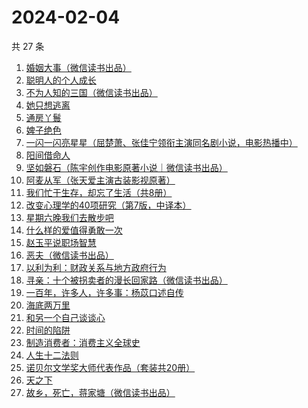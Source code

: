 # 2024-02-04

共 27 条

<!-- BEGIN WEREAD -->
<!-- 最后更新时间 2024-02-04 20:09:30 +0800 -->
1. [婚姻大事（微信读书出品）](https://weread.qq.com/web/bookDetail/d4f32b20813ab87fdg01979d)
1. [聪明人的个人成长](https://weread.qq.com/web/bookDetail/a6932fd0813ab6f21g018afa)
1. [不为人知的三国（微信读书出品）](https://weread.qq.com/web/bookDetail/84932580813ab87c1g0116af)
1. [她只想逃离](https://weread.qq.com/web/bookDetail/14032f30813ab87bdg0171be)
1. [通房丫鬟](https://weread.qq.com/web/bookDetail/d6532960813ab87fbg017b83)
1. [婢子绝色](https://weread.qq.com/web/bookDetail/79532f10813ab87fbg01661c)
1. [一闪一闪亮星星（屈楚萧、张佳宁领衔主演同名剧小说，电影热播中）](https://weread.qq.com/web/bookDetail/04f32820813ab8807g0105ec)
1. [阳间借命人](https://weread.qq.com/web/bookDetail/ade32200813ab80e6g012a21)
1. [坚如磐石（陈宇创作电影原著小说｜微信读书出品）](https://weread.qq.com/web/bookDetail/b3432ab0813ab87e0g018931)
1. [阿麦从军（张天爱主演古装影视原著）](https://weread.qq.com/web/bookDetail/0ec32820813ab7bcdg010c85)
1. [我们忙于生存，却忘了生活（共8册）](https://weread.qq.com/web/bookDetail/0d032440727b62540d0d2d6)
1. [改变心理学的40项研究（第7版，中译本）](https://weread.qq.com/web/bookDetail/fe3325b0813ab6c04g012a12)
1. [星期六晚我们去散步吧](https://weread.qq.com/web/bookDetail/d59326c0813ab7bbdg017221)
1. [什么样的爱值得勇敢一次](https://weread.qq.com/web/bookDetail/27c32ac0813ab77d1g016ff1)
1. [赵玉平说职场智慧](https://weread.qq.com/web/bookDetail/8d832280813ab72bbg017413)
1. [恶夫（微信读书出品）](https://weread.qq.com/web/bookDetail/9f632de0813ab87d9g019472)
1. [以利为利：财政关系与地方政府行为](https://weread.qq.com/web/bookDetail/1e7326a0813ab7b45g014524)
1. [寻亲：十个被拐卖者的漫长回家路（微信读书出品）](https://weread.qq.com/web/bookDetail/2f432850813ab87dcg012c19)
1. [一百年，许多人，许多事：杨苡口述自传](https://weread.qq.com/web/bookDetail/ae032550813ab775fg017117)
1. [海底两万里](https://weread.qq.com/web/bookDetail/aad321e07268789aaade032)
1. [和另一个自己谈谈心](https://weread.qq.com/web/bookDetail/6ec326b0721e48926ec49cd)
1. [时间的陷阱](https://weread.qq.com/web/bookDetail/b063250072778687b0670ab)
1. [制造消费者：消费主义全球史](https://weread.qq.com/web/bookDetail/bc732ce0813ab6e0dg01666c)
1. [人生十二法则](https://weread.qq.com/web/bookDetail/74732e20719fe4f4747f8f4)
1. [诺贝尔文学奖大师代表作品（套装共20册）](https://weread.qq.com/web/bookDetail/73b32570716b19c173b173b)
1. [天之下](https://weread.qq.com/web/bookDetail/4de326a0721770aa4de95f4)
1. [故乡，死亡，蒋家塘（微信读书出品）](https://weread.qq.com/web/bookDetail/68d32e90813ab8735g015b28)
<!-- END WEREAD -->
